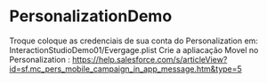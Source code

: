 # PersonalizationDemo


Troque coloque as credenciais de sua conta do Personalization em:  InteractionStudioDemo01/Evergage.plist
Crie a apliacação Movel no Personalization : https://help.salesforce.com/s/articleView?id=sf.mc_pers_mobile_campaign_in_app_message.htm&type=5



